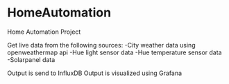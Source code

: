 # HomeAutomation
Home Automation Project


 Get live data from the following sources:
 -City weather data using openweathermap api
 -Hue light sensor data
 -Hue temperature sensor data
 -Solarpanel data

 Output is send to InfluxDB
 Output is visualized using Grafana

